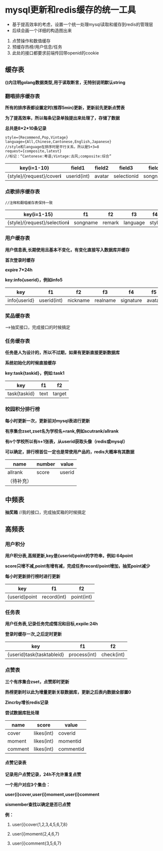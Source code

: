 # mysql更新和redis缓存的统一工具
* 基于提高效率的考虑，设置一个统一处理mysql读取和缓存到redis的管理层
* 后续会画一个详细的构造图出来

1. 点赞操作和数值缓存
2. 预缓存热榜/用户信息/任务
3. 此处的接口都要求前端传回带openid的cookie

## 缓存表

**()内注明golang数据类型,用于读取断言，无特别说明默认string**

### 翻唱排序缓存表

**所有的排序表都设置定时(推荐5min)更新，更新前先更新点赞表**

**为了提高效率，所以每条记录单独提出来处理了，存储了数据**

**总共是8\*2\*10条记录**

```
style={Recommend,Pop,Vintage}
language={All,Chinese,Cantonese,English,Japanese}
//style和language在排序时是平行关系，所以是5+3=8
request={composite,latest}
//标记：“Cantonese:粤语;Vintage:古风;composite:综合”
```

| key(i=1-10)                  | field1      | field2 | field3      | field4   | field5         | field6     | field7 | field8 | field9 | field10  |
| ---------------------------- | ----------- | ------ | ----------- | -------- | -------------- | ---------- | ------ | ------ | ------ | -------- |
| {style}/{request}/cover**i** | userid(int) | avatar | selectionid | songname | classicid(int) | likes(int) | file   | style  | module | language |

### 点歌排序缓存表

```
//注释和翻唱缓存表保持一致
```

| key(i=1-15)                      | f1       | f2     | f3       | f4    | f5          | f6     | f7     |
| -------------------------------- | -------- | ------ | -------- | ----- | ----------- | ------ | ------ |
| {style}/{request}/selection**i** | songname | remark | language | style | userid(int) | avatar | module |

### 用户缓存表

**用户信息表,长期使用且基本不变化，有变化直接写入数据库并缓存**

**首次登录时缓存**

**expire 7\*24h**

**key:info{userid}，例如info5**

| key          | f1          | f2       | f3       | f4        | f5     | f6          | f7   | f8     | f9         | f10              | f11              | f12                 |
| ------------ | ----------- | -------- | -------- | --------- | ------ | ----------- | ---- | ------ | ---------- | ---------------- | ---------------- | ------------------- |
| info{userid} | userid(int) | nickname | realname | signature | avatar | phonenumber | sex  | school | background | avatarvisible(0) | phonesearch(int) | realnamesearch(int) |

### 奖品缓存表

——>抽奖接口，完成接口的时候搞定

### 任务缓存表

**任务是人为设计的，所以不过期，如果有更新直接更新数据库**

**系统初始化的时候直接缓存**

**key:task{taskid}，例如:task1**

| key          | f1   | f2     |
| ------------ | ---- | ------ |
| task{taskid} | text | target |

### 校园积分排行榜

**每小时更新一次，更新前对mysql表进行更新**

**有序集合zset,zset名为学校名+rank,例如scutrank/allrank**

**有n个学校所以有n+1张表，从userid获取头像（redis或mysql）**

**可以确定，排行榜首位一定也是常使用产品的，redis大概率有其数据**

| name       | number | value  |
| ---------- | ------ | ------ |
| allrank    | score  | userid |
| （待补充） |        |        |

## 中频表

**抽奖箱** //我的接口，完成抽奖箱的时候搞定

## 高频表

### 用户积分

**用户积分表,高频更新,key是{userid}point的字符串，例如:64point**

**score只增不减,point有增有减，完成任务record/point增加，抽奖point减少**

**每小时更新排行榜时进行更新**

| key           | f1          | f2         |
| ------------- | ----------- | ---------- |
| {userid}point | record(int) | point(int) |

### 任务表

**用户任务表,记录任务完成情况和目标,expile:24h**

**登录时缓存一次,之后定时更新**

| key                       | f1           | f2         |
| ------------------------- | ------------ | ---------- |
| {userid}task{tasktableid} | process(int) | check(int) |



### 点赞表

**三个有序集合zset，点赞即时更新**

**热榜更新时以此为增量更新关联数据库，更新之后表内数据全部置0**

**Zincrby增长redis记录**

**尝试数据库批处理**

| name    | score      | value     |
| ------- | ---------- | --------- |
| cover   | likes(int) | coverid   |
| moment  | likes(int) | momentid  |
| comment | likes(int) | commentid |

#### 点赞记录表

**记录用户点赞记录，24h不允许重复点赞**

**一个用户对应3个集合：**

**user{i}cover,user{i}moment,user{i}comment**

**sismember查找以确定是否已点赞**

**例：**

1. user{i}cover{1,2,3,4,5,6,7,8}
2. user{i}moment{2,4,6,7}

3. user{i}comment{3,5,6,7}

